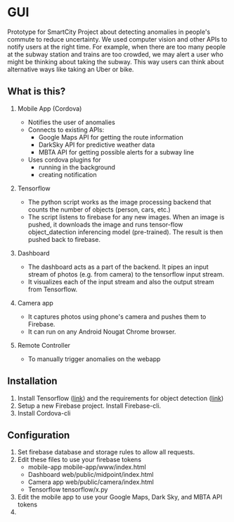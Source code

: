 GUI
===

Prototype for SmartCity Project about detecting anomalies in people's commute to reduce uncertainty. We used computer vision and other APIs to notify users at the right time. For example, when there are too many people at the subway station and trains are too crowded, we may alert a user who might be thinking about taking the subway. This way users can think about alternative ways like taking an Uber or bike.


## What is this?

1. Mobile App (Cordova)
	- Notifies the user of anomalies
	- Connects to existing APIs:
		- Google Maps API for getting the route information
		- DarkSky API for predictive weather data
		- MBTA API for getting possible alerts for a subway line
	- Uses cordova plugins for
		- running in the background
		- creating notification

2. Tensorflow 
	- The python script works as the image processing backend that counts the number of objects (person, cars, etc.) 
	- The script listens to firebase for any new images. When an image is pushed, it downloads the image and runs tensor-flow object_datection inferencing model (pre-trained). The result is then pushed back to firebase.

3. Dashboard
	- The dashboard acts as a part of the backend. It pipes an input stream of photos (e.g. from camera) to the tensorflow input stream.
	- It visualizes each of the input stream and also the output stream from Tensorflow.

4. Camera app
	- It captures photos using phone's camera and pushes them to Firebase.
	- It can run on any Android Nougat Chrome browser.

5. Remote Controller
	- To manually trigger anomalies on the webapp

## Installation
1. Install Tensorflow ([link](https://www.tensorflow.org/install/)) and the requirements for object detection ([link](https://github.com/tensorflow/models/tree/master/object_detection)) 
2. Setup a new Firebase project. Install Firebase-cli.
3. Install Cordova-cli

## Configuration
1. Set firebase database and storage rules to allow all requests.
2. Edit these files to use your firebase tokens
	- mobile-app mobile-app/www/index.html
	- Dashboard web/public/midpoint/index.html
	- Camera app web/public/camera/index.html
	- Tensorflow tensorflow/x.py
2. Edit the mobile app to use your Google Maps, Dark Sky, and MBTA API tokens
3. 


